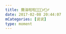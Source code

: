 ```yaml
---
title: 撒油啦啦🥂🥂👯‍♂️👯‍♂️
date: 2017-02-08 20:44:07
mCategories: [说说]
type: moment
---
```


<div id="pics-20170208204407"></div>

<script>
var data = [
    {"link": "2017-02-08_000000.jpeg", "type": "shuoshuo"},
    {"link": "2017-02-08_000001.jpeg", "type": "shuoshuo"}
];
picsRender(data, "pics-20170208204407");
</script>
